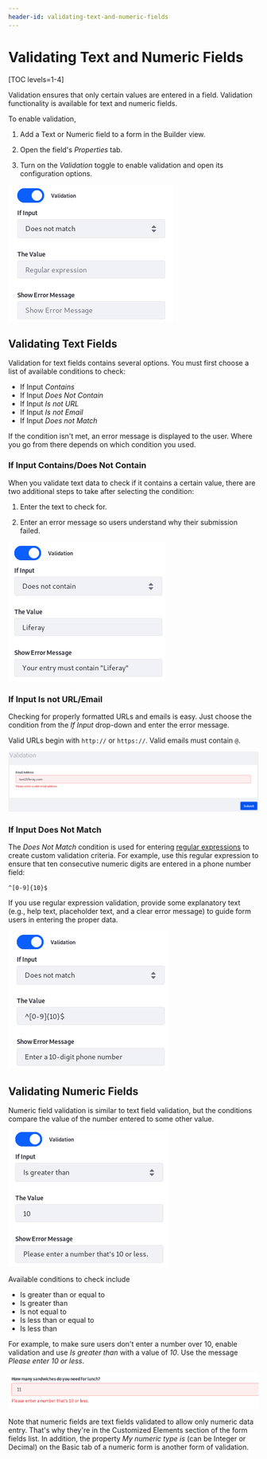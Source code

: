 ```yaml
---
header-id: validating-text-and-numeric-fields
---
```


# Validating Text and Numeric Fields

[TOC levels=1-4]

Validation ensures that only certain values are entered in a field. Validation
functionality is available for text and numeric fields. 

To enable validation, 

1.  Add a Text or Numeric field to a form in the Builder view. 

2.  Open the field's *Properties* tab. 

3.  Turn on the *Validation* toggle to enable validation and open its 
    configuration options. 

![Figure 1: Validate data to ensure you're collecting only useful information.](../../images/forms-text-validation.png)

## Validating Text Fields

Validation for text fields contains several options. You must first choose a 
list of available conditions to check: 

-   If Input *Contains*
-   If Input *Does Not Contain*
-   If Input *Is not URL*
-   If Input *Is not Email*
-   If Input *Does not Match*

If the condition isn't met, an error message is displayed to the user. Where you 
go from there depends on which condition you used. 

### If Input Contains/Does Not Contain

When you validate text data to check if it contains a certain value, there are 
two additional steps to take after selecting the condition: 

1.  Enter the text to check for. 

2.  Enter an error message so users understand why their submission failed. 

![Figure 2: If *Liferay* isn't part of the field's value, an error message is displayed.](../../images/forms-text-val-contains.png)

### If Input Is not URL/Email

Checking for properly formatted URLs and emails is easy. Just choose the 
condition from the *If Input* drop-down and enter the error message. 

Valid URLs begin with `http://` or `https://`. Valid emails must contain `@`.

![Figure 3: Use text field validation to make sure users enter a valid email address or URL.](../../images/forms-text-val-email.png)

### If Input Does Not Match

The *Does Not Match* condition is used for entering 
[regular expressions](https://en.wikipedia.org/wiki/Regular_expression) 
to create custom validation criteria. For example, use this regular expression 
to ensure that ten consecutive numeric digits are entered in a phone number 
field:

    ^[0-9]{10}$

If you use regular expression validation, provide some explanatory text (e.g., 
help text, placeholder text, and a clear error message) to guide form users in 
entering the proper data.

![Figure 4: Regular expression text validation opens up countless possibilities.](../../images/forms-text-val-regex.png)

## Validating Numeric Fields

Numeric field validation is similar to text field validation, but the conditions 
compare the value of the number entered to some other value. 

![Figure 5: Numeric conditions constrain user-entered numeric data.](../../images/forms-numeric-val2.png)

Available conditions to check include

-   Is greater than or equal to
-   Is greater than
-   Is not equal to
-   Is less than or equal to
-   Is less than

For example, to make sure users don't enter a number over 10, enable validation
and use *Is greater than* with a value of *10*. Use the message 
*Please enter 10 or less*. 

![Figure 6: Make sure user-entered numeric data is within reasonable bounds. Nobody needs 11 sandwiches for lunch.](../../images/forms-numeric-val1.png)

Note that numeric fields are text fields validated to allow only numeric data 
entry. That's why they're in the Customized Elements section of the form fields 
list. In addition, the property *My numeric type is* (can be Integer or Decimal) 
on the Basic tab of a numeric form is another form of validation. 
